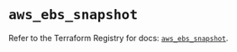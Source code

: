 # `aws_ebs_snapshot`

Refer to the Terraform Registry for docs: [`aws_ebs_snapshot`](https://registry.terraform.io/providers/hashicorp/aws/6.3.0/docs/resources/ebs_snapshot).
